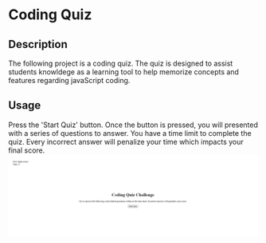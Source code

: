 # Coding Quiz

## Description

The following project is a coding quiz. The quiz is designed to assist students knowldege as a learning tool to help memorize concepts and features regarding javaScript coding.

## Usage

Press the 'Start Quiz' button. Once the button is pressed, you will presented with a series of questions to answer. You have a time limit to complete the quiz. Every incorrect answer will penalize your time which impacts your final score.
![Alt text](<Coding Quiz.png>)
